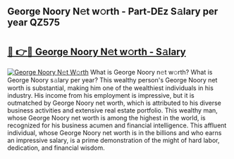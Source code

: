 ## George Noory N𝚎t w𝚘rth - Part-DEz S𝚊lary per year QZ575

# <h2><a href="http://gc3nlhd.nevu.top/?p=George+Noory">🔗 👉🔴 George Noory N𝚎t w𝚘rth - S𝚊lary</a></h2>

[![George Noory N𝚎t W𝚘rth](https://i.imgur.com/Oavwk0R.jpeg)](http://gc3nlhd.nevu.top/?p=George+Noory)
What is George Noory n𝚎t w𝚘rth? What is George Noory s𝚊lary per year?
This wealthy person's George Noory net worth is substantial, making him one of the wealthiest individuals in his industry. His income from his employment is impressive, but it is outmatched by George Noory net worth, which is attributed to his diverse business activities and extensive real estate portfolio. This wealthy man, whose George Noory net worth is among the highest in the world, is recognized for his business acumen and financial intelligence. This affluent individual, whose George Noory net worth is in the billions and who earns an impressive salary, is a prime demonstration of the might of hard labor, dedication, and financial wisdom.
